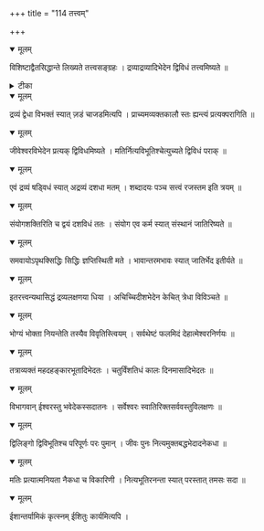 +++
title = "114 तत्त्वम्"

+++


<details open><summary>मूलम्</summary>

विशिष्टाद्वैतसिद्धान्ते लिख्यते तत्त्वसङ्ग्रहः । द्रव्याद्रव्यादिभेदेन द्विविधं तत्त्वमिष्यते ॥
</details>



<details><summary>टीका</summary>

स. सि.[1-6]
</details>



<details open><summary>मूलम्</summary>

द्रव्यं द्वेधा विभक्तं स्यात् ज़डं चाजडमित्यपि । प्राच्यमव्यक्तकालौ स्तः ह्यन्त्यं प्रत्यक्परागिति ॥
</details>



<details open><summary>मूलम्</summary>

जीवेश्वरविभेदेन प्रत्यक् द्विविधमिष्यते । मतिर्नित्यविभूतिश्चेत्युच्यते द्विविधं पराक् ॥
</details>



<details open><summary>मूलम्</summary>

एवं द्रव्यं षड्विधं स्यात् अद्रव्यं दशधा मतम् । शब्दादयः पञ्च सत्त्वं रजस्तम इति त्रयम् ॥
</details>



<details open><summary>मूलम्</summary>

संयोगशक्तिरिति च द्वयं दशविधं ततः । संयोग एव कर्म स्यात् संस्थानं जातिरिष्यते ॥
</details>



<details open><summary>मूलम्</summary>

समवायोऽपृथक्सिद्धिः सिद्धिः ज्ञप्तिस्थिती मते । भावान्तरमभावः स्यात् जातिर्भेद इतीर्यते ॥
</details>



<details open><summary>मूलम्</summary>

इतरत्त्वन्यथासिद्धं द्रव्यलक्षणया धिया । अचिच्चिदीशभेदेन केचित् त्रेधा विविञ्चते ॥
</details>



<details open><summary>मूलम्</summary>

भोग्यं भोक्ता नियन्तेति तस्यैव विवृतिस्त्वियम् । सर्वथेष्टं फलमिदं देहात्मेश्वरनिर्णयः ॥
</details>



<details open><summary>मूलम्</summary>

तत्राव्यक्तं महदहङ्कारभूतादिभेदतः । चतुर्विंशतिधं कालः दिनमासादिभेदतः ॥
</details>



<details open><summary>मूलम्</summary>

विभागवान् ईश्वरस्तु भवेदेकस्सदातनः । सर्वेश्वरः स्वातिरिक्तसर्ववस्तुविलक्षणः ॥
</details>



<details open><summary>मूलम्</summary>

द्विलिङ्गो द्विविभूतिश्च परिपूर्णः परः पुमान् । जीवः पुनः नित्यमुक्तबद्धभेदादनेकधा ॥
</details>



<details open><summary>मूलम्</summary>

मतिः प्रत्यात्मनियता नैकधा च विकारिणी । नित्यभूतिरनन्ता स्यात् परस्तात् तमसः सदा ॥
</details>



<details open><summary>मूलम्</summary>

ईशान्तर्यामिकं कृत्स्नम् ईशितुः कार्यमित्यपि ।
</details>

